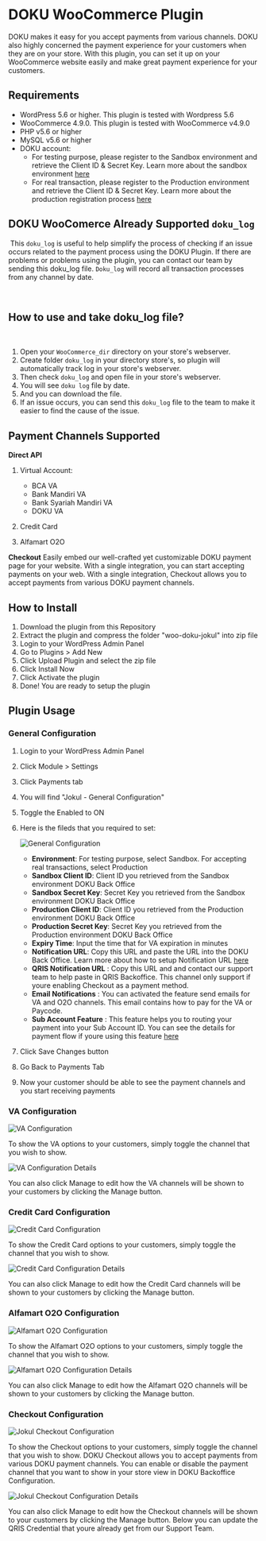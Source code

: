 # DOKU WooCommerce Plugin

DOKU makes it easy for you accept payments from various channels. DOKU also highly concerned the payment experience for your customers when they are on your store. With this plugin, you can set it up on your WooCommerce website easily and make great payment experience for your customers.

## Requirements

- WordPress 5.6 or higher. This plugin is tested with Wordpress 5.6
- WooCommerce 4.9.0. This plugin is tested with WooCommerce v4.9.0
- PHP v5.6 or higher
- MySQL v5.6 or higher
- DOKU account:
    - For testing purpose, please register to the Sandbox environment and retrieve the Client ID & Secret Key. Learn more about the sandbox environment [here](https://jokul.doku.com/docs/docs/getting-started/explore-sandbox)
    - For real transaction, please register to the Production environment and retrieve the Client ID & Secret Key. Learn more about the production registration process [here](https://jokul.doku.com/docs/docs/getting-started/register-user)

## DOKU WooComerce Already Supported `doku_log`
​
This `doku_log` is useful to help simplify the process of checking if an issue occurs related to the payment process using the DOKU Plugin. If there are problems or problems using the plugin, you can contact our team by sending this doku_log file. `Doku_log` will record all transaction processes from any channel by date.

​
## How to use and take doku_log file?
​
1. Open your `WooCommerce_dir` directory on your store's webserver.
2. Create folder `doku_log` in your directory store's, so plugin will automatically track log in your store's webserver.
3. Then check `doku_log` and open file in your store's webserver.
4. You will see `doku log` file by date.
5. And you can download the file. 
6. If an issue occurs, you can send this `doku_log` file to the team to make it easier to find the cause of the issue.

## Payment Channels Supported

**Direct API**
1. Virtual Account:
    - BCA VA
    - Bank Mandiri VA
    - Bank Syariah Mandiri VA
    - DOKU VA

2. Credit Card
3. Alfamart O2O

**Checkout**
Easily embed our well-crafted yet customizable DOKU payment page for your website. With a single integration, you can start accepting payments on your web. With a single integration, Checkout allows you to accept payments from various DOKU payment channels. 

## How to Install

1. Download the plugin from this Repository
1. Extract the plugin and compress the folder "woo-doku-jokul" into zip file
1. Login to your WordPress Admin Panel
1. Go to Plugins > Add New
1. Click Upload Plugin and select the zip file
1. Click Install Now
1. Click Activate the plugin
1. Done! You are ready to setup the plugin

## Plugin Usage

### General Configuration

1. Login to your WordPress Admin Panel
1. Click Module > Settings
1. Click Payments tab
1. You will find "Jokul - General Configuration"
1. Toggle the Enabled to ON
1. Here is the fileds that you required to set:

    ![General Configuration](https://i.ibb.co/rMbyngg/screencapture-sandboxenv-devwoolatest-wp-admin-admin-php-2022-04-06-09-26-39.png)

    - **Environment**: For testing purpose, select Sandbox. For accepting real transactions, select Production
    - **Sandbox Client ID**: Client ID you retrieved from the Sandbox environment DOKU Back Office
    - **Sandbox Secret Key**: Secret Key you retrieved from the Sandbox environment DOKU Back Office
    - **Production Client ID**: Client ID you retrieved from the Production environment DOKU Back Office
    - **Production Secret Key**: Secret Key you retrieved from the Production environment DOKU Back Office
    - **Expiry Time**: Input the time that for VA expiration in minutes
    - **Notification URL**: Copy this URL and paste the URL into the DOKU Back Office. Learn more about how to setup Notification URL [here](https://jokul.doku.com/docs/docs/after-payment/setup-notification-url)
    - **QRIS Notification URL** : Copy this URL and and contact our support team to help paste in QRIS Backoffice. This channel only support if youre enabling Checkout as a payment method.
    - **Email Notifications** : You can activated the feature send emails for VA and O2O channels. This email contains how to pay for the VA or Paycode.
    - **Sub Account Feature** : This feature helps you to routing your payment into your Sub Account ID. You can see the details for payment flow if youre using this feature [here](https://jokul.doku.com/docs/docs/jokul-sub-account/jokul-sub-account-overview)
1. Click Save Changes button
1. Go Back to Payments Tab
1. Now your customer should be able to see the payment channels and you start receiving payments

### VA Configuration

![VA Configuration](https://i.ibb.co/3r73zdj/Screen-Shot-2021-03-24-at-21-25-53.png)

To show the VA options to your customers, simply toggle the channel that you wish to show.

![VA Configuration Details](https://i.ibb.co/3dyW0j5/Screen-Shot-2021-03-24-at-21-25-22.png)

You can also click Manage to edit how the VA channels will be shown to your customers by clicking the Manage button.

### Credit Card Configuration

![Credit Card Configuration](https://i.ibb.co/Y02Tr3T/Screen-Shot-2021-05-06-at-14-35-31.png)

To show the Credit Card options to your customers, simply toggle the channel that you wish to show.

![Credit Card Configuration Details](https://i.ibb.co/hfFkXrr/Screen-Shot-2021-05-06-at-14-41-53.png)

You can also click Manage to edit how the Credit Card channels will be shown to your customers by clicking the Manage button.

### Alfamart O2O Configuration

![Alfamart O2O Configuration](https://i.ibb.co/Y02Tr3T/Screen-Shot-2021-05-06-at-14-35-31.png)

To show the Alfamart O2O options to your customers, simply toggle the channel that you wish to show.

![Alfamart O2O Configuration Details](https://i.ibb.co/kDMrm45/Screen-Shot-2021-05-06-at-14-40-29.png)

You can also click Manage to edit how the Alfamart O2O channels will be shown to your customers by clicking the Manage button.

### Checkout Configuration

![Jokul Checkout Configuration](https://i.ibb.co/v4LqSfj/Screen-Shot-2022-04-06-at-10-16-05.png)

To show the Checkout options to your customers, simply toggle the channel that you wish to show. DOKU Checkout allows you to accept payments from various DOKU payment channels. You can enable or disable the payment channel that you want to show in your store view in DOKU Backoffice Configuration.

![Jokul Checkout Configuration Details](https://i.ibb.co/MPGD1B1/Screen-Shot-2022-04-06-at-10-19-44.png)

You can also click Manage to edit how the Checkout channels will be shown to your customers by clicking the Manage button. 
Below you can update the QRIS Credential that youre already get from our Support Team.




